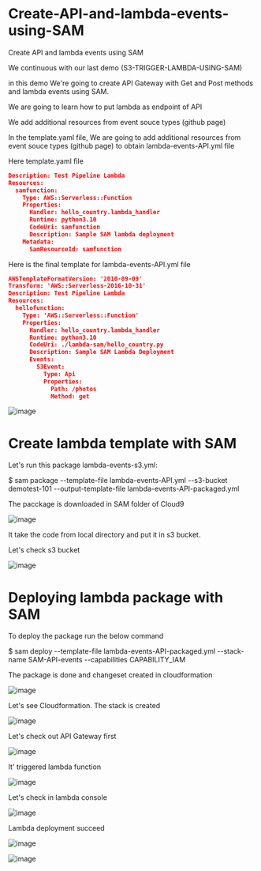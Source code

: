 # Create-API-and-lambda-events-using-SAM
Create API and lambda events using SAM

We continuous with our last demo (S3-TRIGGER-LAMBDA-USING-SAM)

in this demo We're going to create API Gateway with Get and Post methods and lambda events using SAM.

We are going to learn how to put lambda as endpoint of API

We add additional resources from event souce types  (github page)

In the template.yaml file, We are going to add additional resources from event souce types (github page) to obtain lambda-events-API.yml file

Here template.yaml file

```json
Description: Test Pipeline Lambda
Resources:
  samfunction:
    Type: AWS::Serverless::Function
    Properties:
      Handler: hello_country.lambda_handler
      Runtime: python3.10
      CodeUri: samfunction
      Description: Sample SAM lambda deployment
    Metadata:
      SamResourceId: samfunction
```


Here is the final template for lambda-events-API.yml file

```json
AWSTemplateFormatVersion: '2010-09-09'
Transform: 'AWS::Serverless-2016-10-31'
Description: Test Pipeline Lambda
Resources:
  hellofunction:
    Type: 'AWS::Serverless::Function'
    Properties:
      Handler: hello_country.lambda_handler
      Runtime: python3.10
      CodeUri: ./lambda-sam/hello_country.py
      Description: Sample SAM Lambda Deployment
      Events:
        S3Event:
          Type: Api
          Properties:
            Path: /photos
            Method: get
```

![image](https://github.com/felixdagnon/Create-API-and-lambda-events-using-SAM/assets/91665833/4793a851-9770-4529-8be0-5480c2be021c)



# Create lambda template with SAM

Let's run this package lambda-events-s3.yml:

$ sam package --template-file lambda-events-API.yml --s3-bucket demotest-101 --output-template-file  lambda-events-API-packaged.yml

The pacckage is downloaded in SAM folder of Cloud9

![image](https://github.com/felixdagnon/Create-API-and-lambda-events-using-SAM/assets/91665833/bf2f5918-b4dc-4680-ad7b-670fcd11f2fc)

It take the code from local directory and put it in s3 bucket.

Let's check s3 bucket

![image](https://github.com/felixdagnon/Create-API-and-lambda-events-using-SAM/assets/91665833/6338f502-f995-48cb-8617-3e459dca00e4)


# Deploying lambda package with SAM

To deploy the package run the below command

$ sam deploy --template-file lambda-events-API-packaged.yml --stack-name SAM-API-events --capabilities CAPABILITY_IAM

The package is done and changeset created in cloudformation

![image](https://github.com/felixdagnon/Create-API-and-lambda-events-using-SAM/assets/91665833/0a4fe34d-42d8-43c6-9af9-8d9b0fe8fb49)

Let's see Cloudformation. The stack is created

![image](https://github.com/felixdagnon/Create-API-and-lambda-events-using-SAM/assets/91665833/9ef12141-ebe8-4ab5-b09c-46833dcfea8d)

Let's check out API Gateway first

![image](https://github.com/felixdagnon/Create-API-and-lambda-events-using-SAM/assets/91665833/c527288b-1a5e-45ee-a0df-3134dbda7132)

It' triggered lambda function

![image](https://github.com/felixdagnon/Create-API-and-lambda-events-using-SAM/assets/91665833/7660c0e7-8b43-4b4c-8482-bb5e9e925237)


Let's check in lambda console

![image](https://github.com/felixdagnon/S3-TRIGGER-LAMBDA-USING-SAM/assets/91665833/9aab492e-ec0f-4e20-8bde-13187aba1a02)

Lambda deployment succeed

![image](https://github.com/felixdagnon/Create-API-and-lambda-events-using-SAM/assets/91665833/aed47683-6cdb-4492-8378-cd65c2398f7a)


![image](https://github.com/felixdagnon/Create-API-and-lambda-events-using-SAM/assets/91665833/c95932de-77f6-45ca-aa8b-ff598e79a24e)


